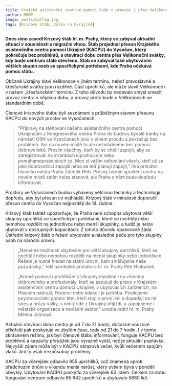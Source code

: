 ```yaml
---
title: Krajské asistenční centrum pomoci bude v provozu i přes Velikonoce. Jeho přesun pokračuje bez problémů
author: MHMP
image: posts/uaflag.jpg
tags: [Krizový štáb, Válka na Ukrajině]
---
```


**Dnes ráno zasedl Krizový štáb hl. m. Prahy, který se zabýval aktuální situací v souvislosti s migrační vlnou. Štáb projednal přesun Krajského asistenčního centra pomoci Ukrajině (KACPU) do Vysočan, který pokračuje bez problémů, a otevírací dobu centra přes Velikonoční svátky, kdy bude centrum stále otevřeno. Štáb se zabýval také ubytováním větších skupin osob se specifickými potřebami, kde Praha očekává pomoc státu.**

Občané Ukrajiny slaví Velikonoce v jiném termínu, neboť pravoslavné a křesťanské svátky jsou rozdílné. Část uprchlíků, ale může slavit Velikonoce i v našem „křesťanském“ termínu. Z toho důvodu by nedávalo smysl omezit provoz centra v nějakou dobu, a provoz proto bude o Velikonocích ve standardním době.

Členové krizového štábu byli seznámeni s průběžným stavem přesunu KACPU do nových prostor ve Vysočanech. 

>“Přípravy na stěhování našeho asistenčního centra pomoci Ukrajincům z Kongresového centra Praha do budovy bývalé banky na náměstí OSN ve Vysočanech jsou v plném proudu a pokračují bez problémů. Ani na novém místě to ale nezvládneme bez pomoci dobrovolníků. Prosím všechny, kteří by se chtěli zapojit, aby se zaregistrovali na stránkách icpraha.com nebo pomahamepraze.sinch.cz. Moc si vážím odhodlání všech, kteří už se jako dobrovolníci zapojili nebo se teď plánují zapojit,” říká primátor hlavního města Prahy Zdeněk Hřib. Přesný termín spuštění centra na novém místě zatím nelze stanovit, ale Praha o něm bude dopředu informovat. 

Prostory ve Vysočanech budou vybaveny většinou techniky a technologií dopředu, aby byl přesun co nejhladší. Krizový štáb v minulosti doporučil přesun centra do Vysočan nejpozději do 14. dubna.

Krizový štáb taktéž upozorňuje, že Praha není schopna ubytovat větší skupiny uprchlíků se specifickými potřebami, které se nechtějí nebo nemohou rozdělit na jednotlivce nebo menší skupinky, a tudíž je nelze ubytovat v dostupných kapacitách. Z tohoto důvodu opakovaně žádá Ústřední krizový štáb o řešení ubytování a následné péče pro tyto skupiny osob na národní úrovni.

>„Nemáme možnosti ubytování pro větší skupiny uprchlíků, kteří se nechtějí nebo nemohou rozdělit na menší skupinky nebo jednotlivce. Řešení je nutné hledat na státní úrovni, kam směřujeme naše požadavky,“ řekl náměstek primátora hl. m. Prahy Petr Hlubuček.

>„Kromě pomoci uprchlíkům z Ukrajiny myslíme i na všechny dobrovolníky a profesionály, kteří se zapojují do práce v Krajském asistenčním centru pomoci Ukrajině, v ubytovacích zařízeních, na Hlavním nádraží, Florenci nebo kdekoli je potřeba. Posilujeme psychosociální pomoc těm, kteří stojí v první linii a dopadají na ně stres a hrůzy války, s nimiž lidé z Ukrajiny přijíždí, a zapojujeme i městské organizace a nevládní sektor,“ uvedla radní hl. m. Prahy Milena Johnová.

Aktuální otevírací doba centra je od 7 do 21 hodin, dočasné nouzové přístřeší pak poskytuje ve zbylém čase, tedy od 21 do 7 hodin. I v tomto zkráceném režimu, jak byli členové štábu informování, funguje KACPU bez problémů a kapacity přepážek jsou výrazně vyšší, než je aktuální poptávka. Nejvyšší zájem může být v KACPU nárazově večer, kvůli večerním spojům vlaků. Ani ty však nezpůsobují problémy.

KACPU za včerejšek odbavilo 955 uprchlíků, což znamená oproti předchozím dnům o víkendu menší nárůst, který ovšem bývá v pondělí obvyklý. Ubytování KACPU poskytlo za včerejšek 60 lidem. Celkem za dobu fungování centrum odbavilo 65 642 uprchlíků a ubytovalo 5680 lidí.